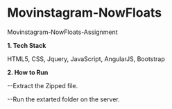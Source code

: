 # Movinstagram-NowFloats
Movinstagram-NowFloats-Assignment

**1. Tech Stack**

HTML5, CSS, Jquery, JavaScript, AngularJS, Bootstrap

**2. How to Run**

--Extract the Zipped file.

--Run the extarted folder on the server.
